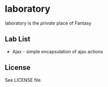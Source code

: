 laboratory
==========

laboratory is the *private* place of Fantasy

## Lab List

* Ajax - simple encapsulation of ajax actions

## License

See LICENSE file.